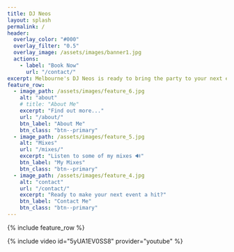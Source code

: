 ```yaml
---
title: DJ Neos
layout: splash
permalink: /
header:
  overlay_color: "#000"
  overlay_filter: "0.5"
  overlay_image: /assets/images/banner1.jpg
  actions:
    - label: "Book Now"
      url: "/contact/"
excerpt: Melbourne's DJ Neos is ready to bring the party to your next event!
feature_row:
  - image_path: /assets/images/feature_6.jpg
    alt: "about"
    # title: "About Me"
    excerpt: "Find out more..."
    url: "/about/"
    btn_label: "About Me"
    btn_class: "btn--primary"
  - image_path: /assets/images/feature_5.jpg
    alt: "Mixes"
    url: "/mixes/"
    excerpt: "Listen to some of my mixes 🔊"
    btn_label: "My Mixes"
    btn_class: "btn--primary"
  - image_path: /assets/images/feature_4.jpg
    alt: "contact"
    url: "/contact/"
    excerpt: "Ready to make your next event a hit?"
    btn_label: "Contact Me"
    btn_class: "btn--primary"
---
```





{% include feature_row %}

{% include video id="5yUA1EV0SS8" provider="youtube" %}
